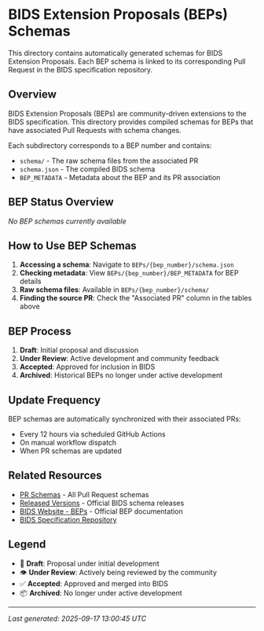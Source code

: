 # BIDS Extension Proposals (BEPs) Schemas

This directory contains automatically generated schemas for BIDS Extension Proposals.
Each BEP schema is linked to its corresponding Pull Request in the BIDS specification repository.

## Overview

BIDS Extension Proposals (BEPs) are community-driven extensions to the BIDS specification.
This directory provides compiled schemas for BEPs that have associated Pull Requests with schema changes.

Each subdirectory corresponds to a BEP number and contains:
- `schema/` - The raw schema files from the associated PR
- `schema.json` - The compiled BIDS schema
- `BEP_METADATA` - Metadata about the BEP and its PR association

## BEP Status Overview

*No BEP schemas currently available*
## How to Use BEP Schemas

1. **Accessing a schema**: Navigate to `BEPs/{bep_number}/schema.json`
2. **Checking metadata**: View `BEPs/{bep_number}/BEP_METADATA` for BEP details
3. **Raw schema files**: Available in `BEPs/{bep_number}/schema/`
4. **Finding the source PR**: Check the "Associated PR" column in the tables above

## BEP Process

1. **Draft**: Initial proposal and discussion
2. **Under Review**: Active development and community feedback
3. **Accepted**: Approved for inclusion in BIDS
4. **Archived**: Historical BEPs no longer under active development

## Update Frequency

BEP schemas are automatically synchronized with their associated PRs:
- Every 12 hours via scheduled GitHub Actions
- On manual workflow dispatch
- When PR schemas are updated

## Related Resources

- [PR Schemas](../PRs/) - All Pull Request schemas
- [Released Versions](../versions/) - Official BIDS schema releases
- [BIDS Website - BEPs](https://bids.neuroimaging.io/beps) - Official BEP documentation
- [BIDS Specification Repository](https://github.com/bids-standard/bids-specification)

## Legend

- 📝 **Draft**: Proposal under initial development
- 👁️ **Under Review**: Actively being reviewed by the community
- ✅ **Accepted**: Approved and merged into BIDS
- 📦 **Archived**: No longer under active development

---

*Last generated: 2025-09-17 13:00:45 UTC*
